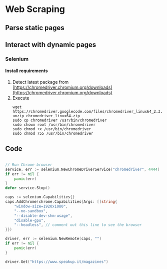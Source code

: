 # Web Scraping

## Parse static pages

## Interact with dynamic pages

### Selenium

#### Install requirements

1. Detect latest package from [https://chromedriver.chromium.org/downloads](https://chromedriver.chromium.org/downloads)
1. Execute
    ```   
    wget https://chromedriver.googlecode.com/files/chromedriver_linux64_2.3.zip
    unzip chromedriver_linux64.zip
    sudo cp chromedriver /usr/bin/chromedriver
    sudo chown root /usr/bin/chromedriver
    sudo chmod +x /usr/bin/chromedriver
    sudo chmod 755 /usr/bin/chromedriver
    ```

## Code

```go

// Run Chrome browser
service, err := selenium.NewChromeDriverService("chromedriver", 4444)
if err != nil {
	panic(err)
}
defer service.Stop()

caps := selenium.Capabilities{}
caps.AddChrome(chrome.Capabilities{Args: []string{
	"window-size=1920x1080",
	"--no-sandbox",
	"--disable-dev-shm-usage",
	"disable-gpu",
	"--headless", // comment out this line to see the browser
}})

driver, err := selenium.NewRemote(caps, "")
if err != nil {
	panic(err)
}

driver.Get("https://www.speakup.it/magazines")
```
    
